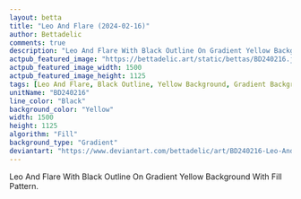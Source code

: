 ```yaml
---
layout: betta
title: "Leo And Flare (2024-02-16)"
author: Bettadelic
comments: true
description: "Leo And Flare With Black Outline On Gradient Yellow Background With Fill Pattern."
actpub_featured_image: "https://bettadelic.art/static/bettas/BD240216.jpg"
actpub_featured_image_width: 1500
actpub_featured_image_height: 1125
tags: [Leo And Flare, Black Outline, Yellow Background, Gradient Background Pattern, Fill Pattern, February 2024]
unitName: "BD240216"
line_color: "Black"
background_color: "Yellow"
width: 1500
height: 1125
algorithm: "Fill"
background_type: "Gradient"
deviantart: "https://www.deviantart.com/bettadelic/art/BD240216-Leo-And-Flare-2024-02-16-1021827701"
---
```


Leo And Flare With Black Outline On Gradient Yellow Background With Fill Pattern.
